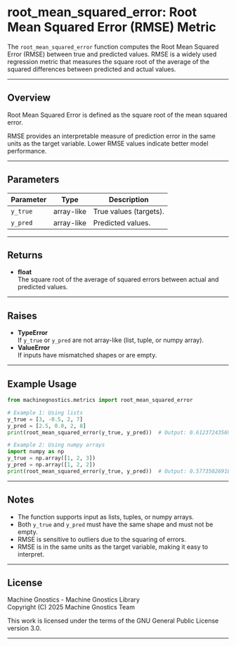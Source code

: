 # root_mean_squared_error: Root Mean Squared Error (RMSE) Metric

The `root_mean_squared_error` function computes the Root Mean Squared Error (RMSE) between true and predicted values. RMSE is a widely used regression metric that measures the square root of the average of the squared differences between predicted and actual values.

---

## Overview

Root Mean Squared Error is defined as the square root of the mean squared error.

RMSE provides an interpretable measure of prediction error in the same units as the target variable. Lower RMSE values indicate better model performance.

---

## Parameters

| Parameter | Type         | Description                        |
|-----------|--------------|------------------------------------|
| `y_true`  | array-like   | True values (targets).             |
| `y_pred`  | array-like   | Predicted values.                  |

---

## Returns

- **float**  
  The square root of the average of squared errors between actual and predicted values.

---

## Raises

- **TypeError**  
  If `y_true` or `y_pred` are not array-like (list, tuple, or numpy array).
- **ValueError**  
  If inputs have mismatched shapes or are empty.

---

## Example Usage

```python
from machinegnostics.metrics import root_mean_squared_error

# Example 1: Using lists
y_true = [3, -0.5, 2, 7]
y_pred = [2.5, 0.0, 2, 8]
print(root_mean_squared_error(y_true, y_pred))  # Output: 0.6123724356957945

# Example 2: Using numpy arrays
import numpy as np
y_true = np.array([1, 2, 3])
y_pred = np.array([1, 2, 2])
print(root_mean_squared_error(y_true, y_pred))  # Output: 0.5773502691896257
```

---

## Notes

- The function supports input as lists, tuples, or numpy arrays.
- Both `y_true` and `y_pred` must have the same shape and must not be empty.
- RMSE is sensitive to outliers due to the squaring of errors.
- RMSE is in the same units as the target variable, making it easy to interpret.


---

## License

Machine Gnostics - Machine Gnostics Library  
Copyright (C) 2025  Machine Gnostics Team

This work is licensed under the terms of the GNU General Public License version 3.0.

---